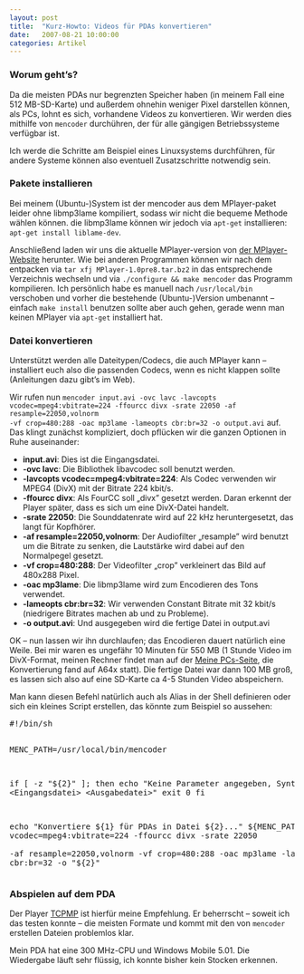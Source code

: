 ```yaml
---
layout: post
title:  "Kurz-Howto: Videos für PDAs konvertieren"
date:   2007-08-21 10:00:00
categories: Artikel
---
```





<h3>Worum geht’s?</h3>
<p>
Da die meisten PDAs nur begrenzten Speicher haben (in meinem Fall eine 512
MB-SD-Karte) und außerdem ohnehin weniger Pixel darstellen können, als PCs,
lohnt es sich, vorhandene Videos zu konvertieren. Wir werden dies mithilfe von
<code>mencoder</code> durchühren, der für alle gängigen Betriebssysteme
verfügbar ist.
</p>

<p>
Ich werde die Schritte am Beispiel eines Linuxsystems durchführen, für andere
Systeme können also eventuell Zusatzschritte notwendig sein.
</p>

<h3>Pakete installieren</h3>

<p>
Bei meinem (Ubuntu-)System ist der mencoder aus dem MPlayer-paket leider ohne
libmp3lame kompiliert, sodass wir nicht die bequeme Methode wählen können. die
libmp3lame können wir jedoch via <code>apt-get</code> installieren:
<code>apt-get install liblame-dev</code>.
</p>

<p>
Anschließend laden wir uns die aktuelle MPlayer-version von <a
href="http://www.mplayerhq.hu" title="MPlayer-Website">der MPlayer-Website</a>
herunter. Wie bei anderen Programmen können wir nach dem entpacken via
<code>tar xfj MPlayer-1.0pre8.tar.bz2</code> in das entsprechende Verzeichnis
wechseln und via <code>./configure &amp;&amp; make mencoder</code> das Programm
kompilieren. Ich persönlich habe es manuell nach <code>/usr/local/bin</code>
verschoben und vorher die bestehende (Ubuntu-)Version umbenannt – einfach
<code>make install</code> benutzen sollte aber auch gehen, gerade wenn man
keinen MPlayer via <code>apt-get</code> installiert hat.
</p>

<h3>Datei konvertieren</h3>

<p>
Unterstützt werden alle Dateitypen/Codecs, die auch MPlayer kann – installiert
euch also die passenden Codecs, wenn es nicht klappen sollte (Anleitungen dazu
gibt’s im Web).
</p>

<p>
Wir rufen nun <code>mencoder input.avi -ovc lavc -lavcopts
vcodec=mpeg4:vbitrate=224 -ffourcc divx -srate 22050 -af resample=22050,volnorm
-vf crop=480:288 -oac mp3lame -lameopts cbr:br=32 -o output.avi</code> auf. Das
klingt zunächst kompliziert, doch pflücken wir die ganzen Optionen in Ruhe
auseinander:
</p>
<ul>
	<li><strong>input.avi</strong>: Dies ist die Eingangsdatei.</li>
	<li><strong>-ovc lavc</strong>: Die Bibliothek libavcodec soll benutzt werden.</li>
	<li><strong>-lavcopts vcodec=mpeg4:vbitrate=224</strong>: Als Codec verwenden wir MPEG4 (DivX) mit der Bitrate 224 kbit/s.</li>
	<li><strong>-ffourcc divx</strong>: Als FourCC soll „divx” gesetzt werden. Daran erkennt der Player später, dass es sich um eine DivX-Datei handelt.</li>
	<li><strong>-srate 22050</strong>: Die Sounddatenrate wird auf 22 kHz heruntergesetzt, das langt für Kopfhörer.</li>
	<li><strong>-af resample=22050,volnorm</strong>: Der Audiofilter „resample” wird benutzt um die Bitrate zu senken, die Lautstärke wird dabei auf den Normalpegel gesetzt.</li>
	<li><strong>-vf crop=480:288</strong>: Der Videofilter „crop” verkleinert das Bild auf 480x288 Pixel.</li>
	<li><strong>-oac mp3lame</strong>: Die libmp3lame wird zum Encodieren des Tons verwendet.</li>
	<li><strong>-lameopts cbr:br=32</strong>: Wir verwenden Constant Bitrate mit 32 kbit/s (niedrigere Bitrates machen ab und zu Probleme).</li>
	<li><strong>-o output.avi</strong>: Und ausgegeben wird die fertige Datei in output.avi</li>
</ul>
<p>
OK – nun lassen wir ihn durchlaufen; das Encodieren dauert natürlich eine
Weile. Bei mir waren es ungefähr 10 Minuten für 550 MB (1 Stunde Video im
DivX-Format, meinen Rechner findet man auf der <a href="/MeinePCs" title="Meine
PCs">Meine PCs-Seite</a>, die Konvertierung fand auf A64x statt). Die fertige
Datei war dann 100 MB groß, es lassen sich also auf eine SD-Karte ca 4-5
Stunden Video abspeichern.
</p>

<p>
Man kann diesen Befehl natürlich auch als Alias in der Shell definieren oder
sich ein kleines Script erstellen, das könnte zum Beispiel so aussehen:
</p>
<pre>
#!/bin/sh

MENC_PATH=/usr/local/bin/mencoder

if [ -z "${2}" ]; then
	echo "Keine Parameter angegeben, Syntax: ${0} &lt;Eingangsdatei&gt; &lt;Ausgabedatei&gt;"
	exit 0
fi

echo "Konvertiere ${1} für PDAs in Datei ${2}..."
${MENC_PATH} "${1}" -ovc lavc -lavcopts vcodec=mpeg4:vbitrate=224 -ffourcc divx -srate 22050 \
-af resample=22050,volnorm -vf crop=480:288 -oac mp3lame -lameopts cbr:br=32 -o "${2}"
</pre>

<h3>Abspielen auf dem PDA</h3>
<p>
Der Player <a href="http://www.hpcfactor.com/downloads/tcpmp/"
title="TCPMP-Website">TCPMP</a> ist hierfür meine Empfehlung. Er beherrscht –
soweit ich das testen konnte – die meisten Formate und kommt mit den von
<code>mencoder</code> erstellen Dateien problemlos klar.
</p>

<p>
Mein PDA hat eine 300 MHz-CPU und Windows Mobile 5.01. Die Wiedergabe läuft
sehr flüssig, ich konnte bisher kein Stocken erkennen.
</p>
